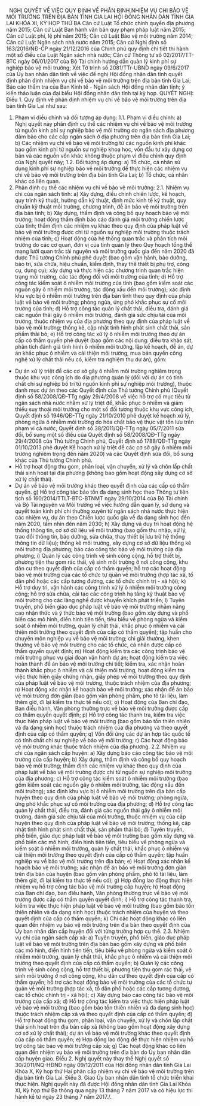 <jsontable name="bang_0"> </jsontable>
 
NGHỊ QUYẾT
VỀ VIỆC QUY ĐỊNH VỀ PHÂN ĐỊNH NHIỆM VỤ CHI BẢO VỆ MÔI TRƯỜNG TRÊN ĐỊA
BÀN TỈNH GIA LAI
HỘI ĐỒNG NHÂN DÂN TỈNH GIA LAI
KHÓA XI, KỲ HỌP THỨ BA
Căn cứ Luật Tổ chức chính quyền địa
phương năm 2015;
Căn cứ Luật Ban hành văn bản quy
phạm pháp luật năm 2015;
Căn cứ Luật phí, lệ phí năm 2015;
Căn cứ Luật Bảo vệ môi trường năm
2014;
Căn cứ Luật Ngân sách nhà nước năm
2015;
Căn cứ Nghị định số 163/2016/NĐ-CP 
ngày 21/12/2016 của Chính phủ quy định chi tiết thi hành một số điều của Luật
Ngân sách nhà nước;
Căn cứ Thông tư số 02/2017/TT-BTC 
ngày 06/01/2017 của Bộ Tài chính hướng dẫn quản lý kinh phí sự nghiệp bảo vệ
môi trường;
Xét Tờ trình số 2081/TTr-UBND ngày
09/6/2017 của Ủy ban nhân dân tỉnh về việc đề nghị Hội đồng nhân dân tỉnh quyết định phân định nhiệm vụ chi về bảo vệ môi trường trên địa bàn tỉnh Gia Lai; Báo cáo thẩm tra của Ban Kinh
tế - Ngân sách Hội đồng nhân dân tỉnh; ý kiến thảo luận của đại biểu Hội đồng
nhân dân tỉnh tại kỳ họp.
QUYẾT NGHỊ:
Điều 1. Quy định về phân định nhiệm vụ chi về bảo vệ môi
trường trên địa bàn tỉnh Gia Lai như sau:
1. Phạm vi điều chỉnh và đối
tượng áp dụng:
1.1. Phạm vi điều chỉnh:
a) Nghị quyết này phân định cụ thể
các nhiệm vụ chi về bảo vệ môi trường từ nguồn kinh phí sự nghiệp bảo vệ môi
trường do ngân sách địa phương đảm bảo cho các cấp ngân sách ở địa phương trên
địa bàn tỉnh Gia Lai;
b) Các nhiệm vụ chi về bảo vệ môi trường
từ các nguồn kinh phí khác bao gồm kinh phí từ nguồn sự nghiệp khoa học, vốn đầu
tư xây dựng cơ bản và các nguồn vốn khác không thuộc phạm
vi điều chỉnh quy định của Nghị quyết này;
1.2. Đối tượng áp dụng:
a) Tổ chức, cá nhân sử dụng kinh phí
sự nghiệp bảo vệ môi trường để thực hiện các nhiệm vụ chi
về bảo vệ môi trường trên địa bàn tỉnh Gia Lai;
b) Tổ chức, cá nhân khác có liên
quan.
2. Phân định cụ
thể các nhiệm vụ chi về bảo vệ môi trường:
2.1. Nhiệm vụ chi của ngân sách tỉnh:
a) Xây dựng, điều chỉnh chiến lược, kế
hoạch, quy trình kỹ thuật, hướng dẫn kỹ thuật, định mức
kinh tế kỹ thuật, quy chuẩn kỹ thuật môi
trường, chương trình, đề án bảo vệ môi trường trên địa bàn tỉnh;
b) Xây dựng, thẩm định và công bố quy
hoạch bảo vệ môi trường; hoạt động thẩm định báo cáo đánh giá môi trường chiến
lược của tỉnh; thẩm định các nhiệm vụ khác theo quy định của pháp luật về bảo vệ
môi trường được chi từ nguồn sự nghiệp môi trường thuộc trách nhiệm của tỉnh;
c) Hoạt động của hệ thống quan trắc
và phân tích môi trường do các cơ quan, đơn vị của tỉnh quản lý theo Quy hoạch
tổng thể mạng lưới quan trắc tài nguyên và môi trường quốc gia đến năm 2020 đã
được Thủ tướng Chính phủ phê duyệt (bao gồm vận hành, bảo dưỡng, bảo trì, sửa
chữa, hiệu chuẩn, kiểm định, thay thế thiết bị phụ trợ, công cụ, dụng cụ); xây
dựng và thực hiện các chương trình quan trắc hiện trạng môi trường, các tác động
đối với môi trường của tỉnh;
d) Hỗ trợ công tác kiểm soát ô nhiễm
môi trường của tỉnh (bao gồm kiểm soát các nguồn gây ô nhiễm môi trường, tác động
xấu đến môi trường); xác định khu vực bị ô nhiễm môi trường trên địa bàn tỉnh
theo quy định của pháp luật về bảo vệ môi trường; phòng ngừa, ứng phó khắc phục
sự cố môi trường của tỉnh;
đ) Hỗ trợ công tác quản lý chất thải,
điều tra, đánh giá các nguồn thải gây ô nhiễm môi trường, đánh giá sức chịu tải
của môi trường, thuộc nhiệm vụ của địa phương theo quy định của pháp luật về bảo
vệ môi trường; thống kê, cập nhật tình hình phát sinh chất thải, sản phẩm thải
bỏ;
e) Hỗ trợ công tác xử lý ô nhiễm môi
trường theo dự án cấp có thẩm quyền phê duyệt (bao gồm các nội dung: điều tra
khảo sát, phân tích đánh giá tình hình ô nhiễm môi trường, lập kế hoạch, đề án,
dự án khắc phục ô nhiễm và cải thiện môi trường, mua bản quyền công nghệ xử lý chất thải nếu có, kiểm tra nghiệm thu dự án), gồm:
- Dự án xử lý triệt để các cơ sở gây ô nhiễm môi trường nghiêm trọng thuộc
khu vực công ích do địa phương quản lý (đối với dự án có tính chất chi sự nghiệp
bố trí từ nguồn kinh phí sự nghiệp môi trường), thuộc danh mục dự án theo các
Quyết định của Thủ tướng Chính phủ (Quyết định số 58/2008/QĐ-TTg  ngày 29/4/2008
về việc hỗ trợ có mục tiêu từ ngân sách nhà nước nhằm xử lý triệt để, khắc phục ô nhiễm và giảm thiểu suy thoái môi trường cho một số đối tượng thuộc khu
vực công ích, Quyết định số 1946/QĐ-TTg  ngày 21/10/2010 phê duyệt kế hoạch xử
lý, phòng ngừa ô nhiễm môi trường do hóa chất bảo vệ thực vật tồn lưu trên phạm
vi cả nước, Quyết định số 38/2011/QĐ-TTg  ngày 05/7/2011 sửa đổi, bổ sung một số
điều của Quyết định số 58/2008/QĐ-TTg  ngày 29/4/2008 của Thủ tướng Chính phủ, Quyết định số 1788/QĐ-TTg  ngày 01/10/2013 phê duyệt Kế
hoạch xử lý triệt để các cơ sở gây ô nhiễm môi trường nghiêm trọng
đến năm 2020) và các Quyết định sửa đổi, bổ sung khác của Thủ tướng Chính phủ.
- Hỗ trợ hoạt động thu gom, phân loại,
vận chuyển, xử lý và chôn lấp chất thải sinh hoạt tại địa phương (không bao gồm
hoạt động xây dựng cơ sở xử lý chất thải).
- Dự án về bảo vệ môi trường khác theo quyết định của các cấp có thẩm quyền.
g) Hỗ trợ công tác bảo tồn đa dạng
sinh học theo Thông tư liên tịch số 160/2014/TTLT-BTC-BTNMT  ngày 29/10/2014 của
Bộ Tài chính và Bộ Tài nguyên và Môi trường về việc hướng dẫn quản lý, sử dụng
và quyết toán kinh phí chi thường xuyên từ ngân sách nhà nước thực hiện các nhiệm
vụ, dự án theo Chiến lược quốc gia về đa dạng sinh học đến năm 2020, tầm nhìn đến
năm 2030;
h) Xây dựng và duy trì hoạt động hệ
thống thông tin, cơ sở dữ liệu về môi trường (bao gồm thu nhập, xử lý, trao đổi thông tin, bảo dưỡng, sửa chữa, thay thiết bị lưu trữ hệ thống thông tin dữ liệu); thống kê môi trường,
xây dựng cơ sở dữ liệu thống kê môi trường địa phương; báo cáo công tác bảo vệ
môi trường của địa phương;
i) Quản lý các công trình vệ sinh
công cộng, hỗ trợ thiết bị, phương tiện thu gom rác thải, vệ sinh môi trường ở
nơi công cộng, khu dân cư theo quyết định của cấp có thẩm quyền; hỗ trợ các hoạt
động bảo vệ môi trường của các tổ chức tự quản về môi trường (hợp tác xã, tổ
dân phố hoặc các cấp tương đương, các tổ chức chính trị - xã hội);
k) Hỗ trợ duy trì, vận hành các công
trình xử lý ô nhiễm môi trường công cộng; hỗ trợ sửa chữa, cải tạo các công
trình hạ tầng kỹ thuật bảo vệ môi trường cho các làng nghề được khuyến khích
phát triển;
l) Tuyên truyền, phổ biến giáo dục
pháp luật về bảo vệ môi trường nhằm nâng cao nhận thức và ý thức bảo vệ môi trường
(bao gồm xây dựng và phổ biến các mô hình, điển hình tiên
tiến, tiêu biểu về phòng ngừa và kiểm soát ô nhiễm môi trường,
quản lý chất thải, khắc phục ô nhiễm và cải thiện môi trường theo quyết định của
cấp có thẩm quyền); tập huấn cho chuyên môn nghiệp vụ về bảo vệ môi trường; chi
giải thưởng, khen thưởng về bảo vệ môi trường cho các tổ chức, cá nhân được cấp
có thẩm quyền quyết định;
m) Hoạt động kiểm tra các công trình
bảo vệ môi trường phục vụ giai đoạn vận hành dự án; hoạt động kiểm tra việc
hoàn thành đề án bảo vệ môi trường chi tiết; kiểm tra, xác
nhận hoàn thành khắc phục ô nhiễm và cải thiện môi trường, hoạt động kiểm tra việc thực hiện giấy chứng nhận, giấy phép về
môi trường theo quy định của pháp luật về bảo vệ môi trường, thuộc trách nhiệm
của địa phương;
n) Hoạt động xác nhận kế hoạch bảo vệ
môi trường; xác nhận đề án bảo vệ môi trường đơn giản (bao gồm văn phòng phẩm,
pho tô tài liệu, làm thêm giờ, đi lại kiểm tra thực tế nếu có);
o) Hoạt động của Ban chỉ đạo, Ban điều
hành, Văn phòng thường trực về bảo vệ môi trường được cấp có thẩm quyền quyết định;
p) Hỗ trợ công tác thanh tra, kiểm tra
việc thực hiện pháp luật về bảo vệ môi trường (bao gồm bảo tồn thiên nhiên và
đa dạng sinh học) thuộc trách nhiệm của địa phương và theo quyết định của cấp
có thẩm quyền;
q) Vốn đối ứng các dự án hợp tác quốc
tế có tính chất chi sự nghiệp về bảo vệ môi trường;
r) Các hoạt động bảo vệ môi trường
khác thuộc trách nhiệm của địa phương.
2.2. Nhiệm vụ chi của ngân sách cấp
huyện:
a) Xây dựng báo cáo công tác bảo vệ
môi trường của cấp huyện;
b) Xây dựng, thẩm định và công bố quy
hoạch bảo vệ môi trường; thẩm định các nhiệm vụ khác theo quy định của pháp luật
về bảo vệ môi trường được chi từ nguồn sự nghiệp môi trường của địa phương;
c) Hỗ trợ công tác kiểm soát ô nhiễm
môi trường (bao gồm kiểm soát các nguồn gây ô nhiễm môi trường, tác động xấu đến
môi trường); xác định khu vực bị ô nhiễm môi trường trên địa bàn cấp huyện theo
quy định của pháp luật về bảo vệ môi trường; phòng ngừa, ứng phó khắc phục sự cố
môi trường của địa phương;
d) Hỗ trợ công tác quản lý chất thải,
điều tra, đánh giá các nguồn thải gây ô nhiễm môi trường, đánh giá sức chịu tải
của môi trường, thuộc nhiệm vụ của cấp huyện theo quy định của pháp luật về bảo
vệ môi trường; thống kê, cập nhật tình hình phát sinh chất
thải, sản phẩm thải bỏ;
đ) Tuyên truyền, phổ biến, giáo dục
pháp luật về bảo vệ môi trường bao gồm xây dựng và phổ biến các mô hình, điển
hình tiên tiến, tiêu biểu về phòng ngừa và kiểm soát ô nhiễm môi trường, quản
lý chất thải, khắc phục ô nhiễm và cải thiện môi trường theo quyết định của cấp
có thẩm quyền; tập huấn nghiệp vụ về bảo vệ môi trường
trên địa bàn;
e) Hoạt động xác nhận kế hoạch bảo vệ
môi trường; xác nhận đề án bảo vệ môi trường đơn giản trên địa bàn của huyện
(bao gồm văn phòng phẩm, phô tô tài liệu, làm thêm giờ, đi lại kiểm tra thực tế
nếu có);
g) Hợp đồng lao động thực hiện nhiệm
vụ hỗ trợ công tác bảo vệ môi trường cấp huyện;
h) Hoạt động của Ban chỉ đạo, ban điều
hành, Văn phòng thường trực về bảo vệ môi trường được cấp có thẩm quyền quyết định;
i) Hỗ trợ công tác thanh tra, kiểm
tra việc thực hiện pháp luật về bảo vệ môi trường (bao gồm bảo tồn thiên nhiên
và đa dạng sinh học) thuộc trách nhiệm của huyện và theo quyết định của cấp có
thẩm quyền;
k) Chi các hoạt động khác có liên
quan đến nhiệm vụ bảo vệ môi trường trên địa bàn theo quyết định của Ủy ban
nhân dân cấp huyện đối với từng trường hợp
cụ thể.
2.3. Nhiệm vụ chi của ngân sách cấp
xã:
a) Tuyên truyền, phổ biến, giáo dục
pháp luật về bảo vệ môi trường trên địa bàn bao gồm xây dựng và phổ biến các mô
hình, điển hình tiên tiến, tiêu biểu
về phòng ngừa và kiểm soát ô nhiễm môi trường, quản lý chất thải, khắc phục ô
nhiễm và cải thiện môi trường theo quyết định của cấp có thẩm quyền;
b) Quản lý các công trình vệ sinh
công cộng, hỗ trợ thiết bị, phương tiện thu gom rác thải, vệ sinh môi trường ở
nơi công cộng, khu dân cư theo quyết định của cấp có thẩm quyền; hỗ trợ các hoạt
động bảo vệ môi trường của các tổ chức tự quản về môi trường (hợp tác xã, tổ
dân phố hoặc các cấp tương đương, các tổ chức chính trị - xã hội);
c) Xây dựng báo cáo công tác bảo vệ
môi trường của cấp xã;
d) Hỗ trợ công tác kiểm tra việc thực
hiện pháp luật về bảo vệ môi trường (bao gồm bảo tồn thiên nhiên và đa dạng
sinh học) thuộc trách nhiệm cấp xã và theo quyết định của cấp có thẩm quyền;
đ) Hỗ trợ hoạt động thu gom, phân loại,
vận chuyển, xử lý và chôn lấp chất thải sinh hoạt trên địa bàn cấp xã (không bao gồm hoạt động xây dựng cơ sở xử lý chất thải); dự
án về bảo vệ môi trường khác theo quyết định của cấp có thẩm quyền;
e) Hợp đồng lao động để thực hiện nhiệm vụ hỗ trợ công tác bảo vệ môi trường cấp xã;
g) Các hoạt động khác có liên quan đến
nhiệm vụ bảo vệ môi trường trên địa bàn do Ủy ban nhân dân
cấp huyện giao.
Điều 2. Nghị quyết này thay thế Nghị quyết số
30/2011/NQ-HĐND  ngày 09/12/2011 của Hội đồng nhân dân tỉnh Gia Lai Khóa X, Kỳ họp
thứ Hai phân cấp nhiệm vụ chi về bảo vệ môi trường trên địa bàn tỉnh Gia Lai.
Điều 3. Giao Ủy ban nhân dân tỉnh tổ chức triển khai thực
hiện.
Nghị quyết này đã được Hội đồng nhân
dân tỉnh Gia Lai Khóa XI, Kỳ họp thứ Ba thông qua ngày 13 tháng 7 năm 2017 và
có hiệu lực thi hành kể từ ngày 23 tháng 7 năm 2017./.
 
<jsontable name="bang_1"> </jsontable>